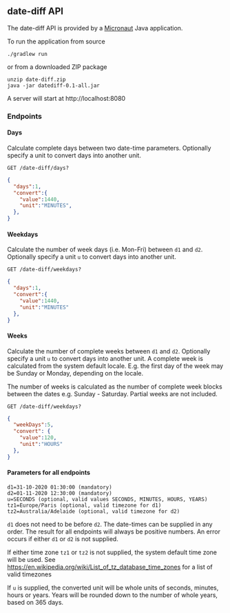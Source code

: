 ## date-diff API

The date-diff API is provided by a [Micronaut](https://micronaut.io) Java application.

To run the application from source

`./gradlew run`

or from a downloaded ZIP package

```
unzip date-diff.zip
java -jar datediff-0.1-all.jar
```

A server will start at http://localhost:8080

### Endpoints

#### Days

Calculate complete days between two date-time parameters. Optionally specify a unit to convert days into another unit.

```
GET /date-diff/days?
```

```json
{
  "days":1,
  "convert":{
    "value":1440,
    "unit":"MINUTES",
  },
}
```

#### Weekdays

Calculate the number of week days (i.e. Mon-Fri) between `d1` and `d2`. Optionally specify a unit `u` to convert days into another unit.

```
GET /date-diff/weekdays?
```

```json
{
  "days":1,
  "convert":{
    "value":1440,
    "unit":"MINUTES"
  },
}
```

#### Weeks

Calculate the number of complete weeks between `d1` and `d2`. Optionally specify a unit `u` to convert days into another unit. A complete week is calculated from the system default locale. E.g. the first day of the week may be Sunday or Monday, depending on the locale.

The number of weeks is calculated as the number of complete week blocks between the dates e.g. Sunday - Saturday. Partial weeks are not included.

```
GET /date-diff/weekdays?
```

```json
{
  "weekDays":5,
  "convert": {
    "value":120,
    "unit":"HOURS"
  },
}
```

#### Parameters for all endpoints

```
d1=31-10-2020 01:30:00 (mandatory)
d2=01-11-2020 12:30:00 (mandatory)
u=SECONDS (optional, valid values SECONDS, MINUTES, HOURS, YEARS)
tz1=Europe/Paris (optional, valid timezone for d1)
tz2=Australia/Adelaide (optional, valid timezone for d2)
```

`d1` does not need to be before `d2`. The date-times can be supplied in any order. The result for all endpoints will always be positive numbers. An error occurs if either `d1` or `d2` is not supplied.

If either time zone `tz1` or `tz2` is not supplied, the system default time zone will be used. See https://en.wikipedia.org/wiki/List_of_tz_database_time_zones for a list of valid timezones

If `u` is supplied, the converted unit will be whole units of seconds, minutes, hours or years. Years will be rounded down to the number of whole years, based on 365 days.
